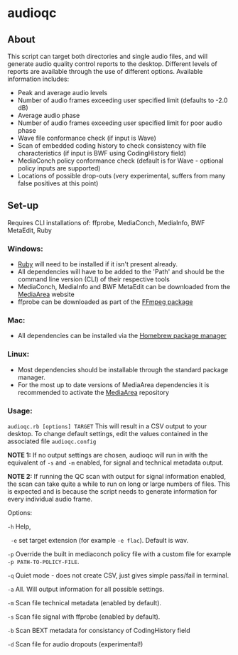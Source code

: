 # audioqc

## About

This script can target both directories and single audio files, and will generate audio quality control reports to the desktop. Different levels of reports are available through the use of different options. Available information includes:
* Peak and average audio levels
* Number of audio frames exceeding user specified limit (defaults to -2.0 dB)
* Average audio phase
* Number of audio frames exceeding user specified limit for poor audio phase
* Wave file conformance check (if input is Wave)
* Scan of embedded coding history to check consistency with file characteristics (if input is BWF using CodingHistory field)
* MediaConch policy conformance check (default is for Wave - optional policy inputs are supported)
* Locations of possible drop-outs (very experimental, suffers from many false positives at this point)

## Set-up
Requires CLI installations of: ffprobe, MediaConch, MediaInfo, BWF MetaEdit, Ruby

### Windows:
* [Ruby](https://rubyinstaller.org/) will need to be installed if it isn't present already.
* All dependencies will have to be added to the 'Path' and should be the command line version (CLI) of their respective tools
* MediaConch, MediaInfo and BWF MetaEdit can be downloaded from the [MediaArea](https://mediaarea.net/) website
* ffprobe can be downloaded as part of the [FFmpeg package](https://ffmpeg.org/download.html#build-windows)

### Mac:
* All dependencies can be installed via the [Homebrew package manager](https://brew.sh/)


### Linux:
* Most dependencies should be installable through the standard package manager.
* For the most up to date versions of MediaArea dependencies it is recommended to activate the [MediaArea](https://mediaarea.net/en/Repos) repository

### Usage:
`audioqc.rb [options] TARGET`
This will result in a CSV output to your desktop. To change default settings, edit the values contained in the associated file `audioqc.config`

__NOTE 1:__ If no output settings are chosen, audioqc will run in with the equivalent of `-s` and `-m` enabled, for signal and technical metadata output.

__NOTE 2:__ If running the QC scan with output for signal information enabled, the scan can take quite a while to run on long or large numbers of files. This is expected and is because the script needs to generate information for every individual audio frame.

Options: 

`-h` Help, 

` -e` set target extension (for example `-e flac`). Default is wav. 

`-p` Override the built in mediaconch policy file with a custom file for example `-p PATH-TO-POLICY-FILE`. 

`-q` Quiet mode - does not create CSV, just gives simple pass/fail in terminal. 

`-a` All. Will output information for all possible settings.

`-m` Scan file technical metadata (enabled by default).

`-s` Scan file signal with ffprobe (enabled by default).

`-b` Scan BEXT metadata for consistancy of CodingHistory field

`-d` Scan file for audio dropouts (experimental!)
